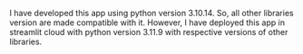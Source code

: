 I have developed this app using python version 3.10.14. So, all other libraries version are made compatible with it.
However, I have deployed this app in streamlit cloud with python version 3.11.9 with respective versions of other libraries.
